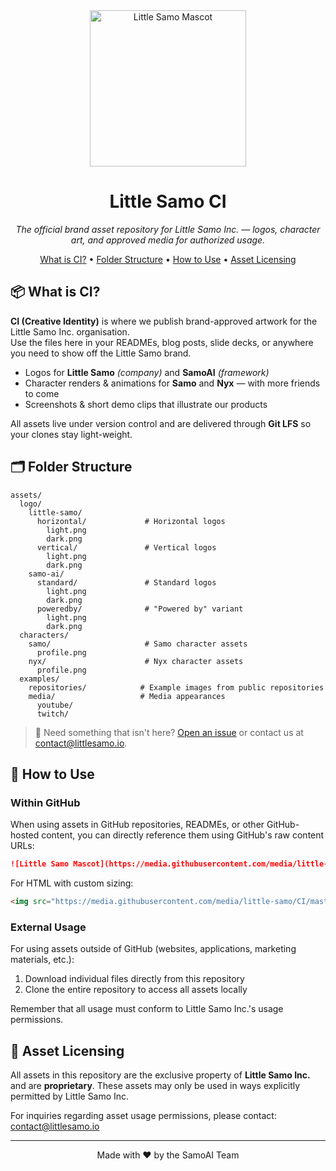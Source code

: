 <div align="center">
  <img src="./assets/characters/samo/profile.png" alt="Little Samo Mascot" width="250" />
  <h1>Little Samo CI</h1>
  <p><em>The official brand asset repository for Little Samo Inc. — logos, character art, and approved media for authorized usage.</em></p>
</div>

<p align="center">
  <a href="#what-is-ci">What is CI?</a> •
  <a href="#folder-structure">Folder Structure</a> •
  <a href="#how-to-use">How to Use</a> •
  <a href="#asset-licensing">Asset Licensing</a>
</p>

## 📦 What is CI?

**CI (Creative Identity)** is where we publish brand-approved artwork for the Little Samo Inc. organisation.  
Use the files here in your READMEs, blog posts, slide decks, or anywhere you need to show off the Little Samo brand.

*   Logos for **Little Samo** _(company)_ and **SamoAI** _(framework)_
*   Character renders & animations for **Samo** and **Nyx** — with more friends to come
*   Screenshots & short demo clips that illustrate our products

All assets live under version control and are delivered through **Git LFS** so your clones stay light-weight.

## 🗂️ Folder Structure

```
assets/
  logo/
    little-samo/
      horizontal/             # Horizontal logos
        light.png
        dark.png
      vertical/               # Vertical logos
        light.png
        dark.png
    samo-ai/
      standard/               # Standard logos
        light.png
        dark.png
      poweredby/              # "Powered by" variant
        light.png
        dark.png
  characters/
    samo/                     # Samo character assets
      profile.png
    nyx/                      # Nyx character assets
      profile.png
  examples/
    repositories/            # Example images from public repositories
    media/                   # Media appearances
      youtube/
      twitch/
```

> 🔧  Need something that isn't here?  [Open an issue](https://github.com/little-samo/CI/issues) or contact us at contact@littlesamo.io.

## 🚀 How to Use

### Within GitHub

When using assets in GitHub repositories, READMEs, or other GitHub-hosted content, you can directly reference them using GitHub's raw content URLs:

```markdown
![Little Samo Mascot](https://media.githubusercontent.com/media/little-samo/CI/master/assets/characters/samo/profile.png)
```

For HTML with custom sizing:

```html
<img src="https://media.githubusercontent.com/media/little-samo/CI/master/assets/characters/samo/profile.png" alt="Little Samo Mascot" width="250" />
```

### External Usage

For using assets outside of GitHub (websites, applications, marketing materials, etc.):

1. Download individual files directly from this repository
2. Clone the entire repository to access all assets locally

Remember that all usage must conform to Little Samo Inc.'s usage permissions.

## 📜 Asset Licensing

All assets in this repository are the exclusive property of **Little Samo Inc.** and are **proprietary**. These assets may only be used in ways explicitly permitted by Little Samo Inc.

For inquiries regarding asset usage permissions, please contact: contact@littlesamo.io

---

<div align="center">
  <p>Made with ❤️ by the SamoAI Team</p>
</div>
